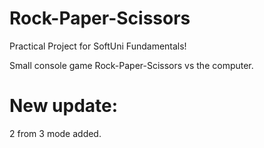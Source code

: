 # Rock-Paper-Scissors
Practical Project for SoftUni Fundamentals!

Small console game Rock-Paper-Scissors vs the computer.

# New update:
2 from 3 mode added.


